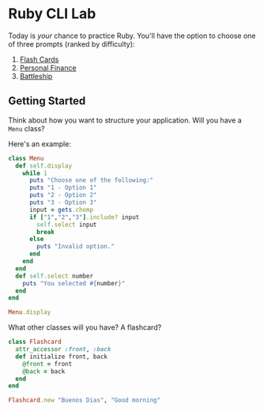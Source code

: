 # Ruby CLI Lab
 
Today is _your_ chance to practice Ruby. You'll have the option to choose one of
three prompts (ranked by difficulty):

1. [Flash Cards](./flash_cards.md)
1. [Personal Finance](./personal_finance.md)
1. [Battleship](./battleship.md)

## Getting Started

Think about how you want to structure your application. Will you have a `Menu` class?

Here's an example:

```rb
class Menu
  def self.display
    while 1
      puts "Choose one of the following:"
      puts "1 - Option 1"
      puts "2 - Option 2"
      puts "3 - Option 3"
      input = gets.chomp
      if ["1","2","3"].include? input
        self.select input
        break
      else
        puts "Invalid option."
      end
    end
  end
  def self.select number
    puts "You selected #{number}"
  end
end

Menu.display
```

What other classes will you have? A flashcard?

```rb
class Flashcard
  attr_accessor :front, :back
  def initialize front, back
    @front = front
    @back = back
  end
end

Flashcard.new "Buenos Dias", "Good morning"
```
